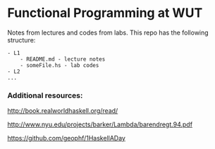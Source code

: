 # Functional Programming at WUT

Notes from lectures and codes from labs. This repo has the following structure:

```
- L1
    - README.md - lecture notes
    - someFile.hs - lab codes
- L2
...
```

### Additional resources:

http://book.realworldhaskell.org/read/

http://www.nyu.edu/projects/barker/Lambda/barendregt.94.pdf

https://github.com/geophf/1HaskellADay


